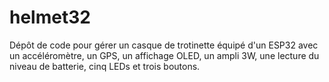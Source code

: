 # helmet32
Dépôt de code pour gérer un casque de trotinette équipé d'un ESP32 avec un accéléromètre, un GPS, un affichage OLED, un ampli 3W, une lecture du niveau de batterie, cinq LEDs et trois boutons.

